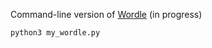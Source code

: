 Command-line version of [Wordle](https://www.powerlanguage.co.uk/wordle/) (in progress)

`python3 my_wordle.py`